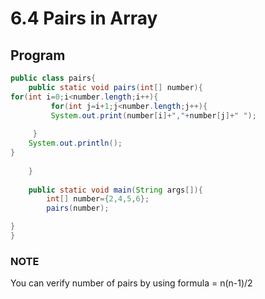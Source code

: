 # 6.4 Pairs in Array
## Program
```java
public class pairs{
    public static void pairs(int[] number){
for(int i=0;i<number.length;i++){
         for(int j=i+1;j<number.length;j++){
         System.out.print(number[i]+","+number[j]+" ");
         
     }
    System.out.println();
}
        
    }
        
    public static void main(String args[]){
        int[] number={2,4,5,6};
        pairs(number);

}
}
```
### NOTE
You can verify number of pairs by using formula = n(n-1)/2
